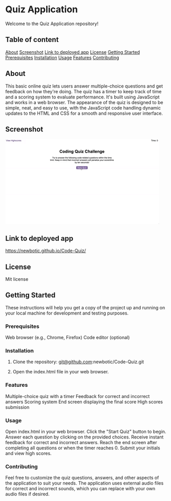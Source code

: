 # Quiz Application

Welcome to the Quiz Application repository! 

## Table of content

[About](#about)
[Screenshot](#screenshot)
[Link to deployed app](#Link-to-deployed-app)
[License](#license)
[Getting Started](#getting-started)
[Prerequisites](#prerequisites)
[Installation](#installation)
[Usage](#Usage)
[Features](#Features)
[Contributing](#contributing)


## About

This basic online quiz lets users answer multiple-choice questions and get feedback on how they're doing. The quiz has a timer to keep track of time and a scoring system to evaluate performance. It's built using JavaScript and works in a web browser. The appearance of the quiz is designed to be simple, neat, and easy to use, with the JavaScript code handling dynamic updates to the HTML and CSS for a smooth and responsive user interface.


## Screenshot

![Screenshot](./assets/images/08-web-apis-challenge-demo.gif)

## Link to deployed app

https://newbotic.github.io/Code-Quiz/

## License

Mit license

## Getting Started

These instructions will help you get a copy of the project up and running on your local machine for development and testing purposes.

### Prerequisites

Web browser (e.g., Chrome, Firefox)
Code editor (optional)

### Installation

1. Clone the repository:
git@github.com:newbotic/Code-Quiz.git

2. Open the index.html file in your web browser.

### Features

Multiple-choice quiz with a timer
Feedback for correct and incorrect answers
Scoring system
End screen displaying the final score
High scores submission

### Usage

Open index.html in your web browser.
Click the "Start Quiz" button to begin.
Answer each question by clicking on the provided choices.
Receive instant feedback for correct and incorrect answers.
Reach the end screen after completing all questions or when the timer reaches 0.
Submit your initials and view high scores.

### Contributing

Feel free to customize the quiz questions, answers, and other aspects of the application to suit your needs. The application uses external audio files for correct and incorrect sounds, which you can replace with your own audio files if desired.